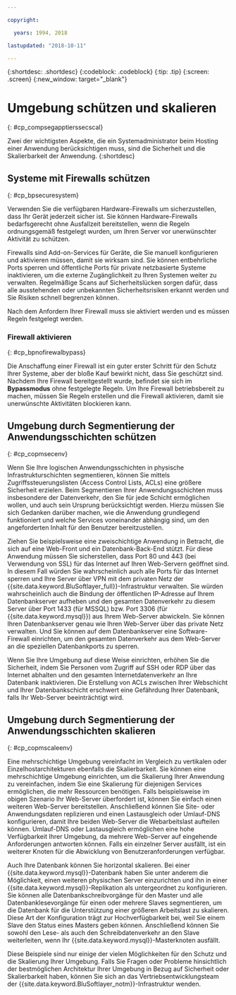 ```yaml
---

copyright:

  years: 1994, 2018

lastupdated: "2018-10-11"

---
```


{:shortdesc: .shortdesc}
{:codeblock: .codeblock}
{:tip: .tip}
{:screen: .screen}
{:new_window: target="_blank"}

# Umgebung schützen und skalieren
{: #cp_compsegapptierssecscal}

Zwei der wichtigsten Aspekte, die ein Systemadministrator beim Hosting einer Anwendung berücksichtigen muss, sind die Sicherheit und die Skalierbarkeit der Anwendung.
{:shortdesc}

## Systeme mit Firewalls schützen
{: #cp_bpsecuresystem}

Verwenden Sie die verfügbaren Hardware-Firewalls um sicherzustellen, dass Ihr Gerät jederzeit sicher ist. Sie können Hardware-Firewalls bedarfsgerecht ohne Ausfallzeit bereitstellen, wenn die Regeln ordnungsgemäß festgelegt wurden, um Ihren Server vor unerwünschter Aktivität zu schützen.

Firewalls sind Add-on-Services für Geräte, die Sie manuell konfigurieren und aktivieren müssen, damit sie wirksam sind. Sie können entbehrliche Ports sperren und öffentliche Ports für private netzbasierte Systeme inaktivieren, um die externe Zugänglichkeit zu Ihren Systemen weiter zu verwalten. Regelmäßige Scans auf Sicherheitslücken sorgen dafür, dass alle ausstehenden oder unbekannten Sicherheitsrisiken erkannt werden und Sie Risiken schnell begrenzen können.

Nach dem Anfordern Ihrer Firewall muss sie aktiviert werden und es müssen Regeln festgelegt werden.

### Firewall aktivieren
{: #cp_bpnofirewalbypass}

Die Anschaffung einer Firewall ist ein guter erster Schritt für den Schutz Ihrer Systeme, aber der bloße Kauf bewirkt nicht, dass Sie geschützt sind. Nachdem Ihre Firewall bereitgestellt wurde, befindet sie sich im **Bypassmodus** ohne festgelegte Regeln. Um Ihre Firewall betriebsbereit zu machen, müssen Sie Regeln erstellen und die Firewall aktivieren, damit sie unerwünschte Aktivitäten blockieren kann.


## Umgebung durch Segmentierung der Anwendungsschichten schützen
{: #cp_copmsecenv}

Wenn Sie Ihre logischen Anwendungsschichten in physische Infrastrukturschichten segmentieren, können Sie mittels Zugriffssteuerungslisten (Access Control Lists, ACLs) eine größere Sicherheit erzielen. Beim Segmentieren Ihrer Anwendungsschichten muss insbesondere der Datenverkehr, den Sie für jede Schicht ermöglichen wollen, und auch sein Ursprung berücksichtigt werden. Hierzu müssen Sie sich Gedanken darüber machen, wie die Anwendung grundlegend funktioniert und welche Services voneinander abhängig sind, um den angeforderten Inhalt für den Benutzer bereitzustellen.

Ziehen Sie beispielsweise eine zweischichtige Anwendung in Betracht, die sich auf eine Web-Front und ein Datenbank-Back-End stützt. Für diese Anwendung müssen Sie sicherstellen, dass Port 80 und 443 (bei Verwendung von SSL) für das Internet auf Ihren Web-Servern geöffnet sind. In diesem Fall würden Sie wahrscheinlich auch alle Ports für das Internet sperren und Ihre Server über VPN mit dem privaten Netz der {{site.data.keyword.BluSoftlayer_full}}-Infrastruktur verwalten. Sie würden wahrscheinlich auch die Bindung der öffentlichen IP-Adresse auf Ihrem Datenbankserver aufheben und den gesamten Datenverkehr zu diesem Server über Port 1433 (für MSSQL) bzw. Port 3306 (für {{site.data.keyword.mysql}}) aus Ihrem Web-Server abwickeln. Sie können Ihren Datenbankserver genau wie Ihren Web-Server über das private Netz verwalten. Und Sie können auf dem Datenbankserver eine Software-Firewall einrichten, um den gesamten Datenverkehr aus dem Web-Server an die speziellen Datenbankports zu sperren.

Wenn Sie Ihre Umgebung auf diese Weise einrichten, erhöhen Sie die Sicherheit, indem Sie Personen vom Zugriff auf SSH oder RDP über das Internet abhalten und den gesamten Internetdatenverkehr an Ihre Datenbank inaktivieren. Die Erstellung von ACLs zwischen Ihrer Webschicht und Ihrer Datenbankschicht erschwert eine Gefährdung Ihrer Datenbank, falls Ihr Web-Server beeinträchtigt wird.

## Umgebung durch Segmentierung der Anwendungsschichten skalieren
{: #cp_copmscaleenv}

Eine mehrschichtige Umgebung vereinfacht im Vergleich zu vertikalen oder Einzelhostarchitekturen ebenfalls die Skalierbarkeit. Sie können eine mehrschichtige Umgebung einrichten, um die Skalierung Ihrer Anwendung zu vereinfachen, indem Sie eine Skalierung für diejenigen Services ermöglichen, die mehr Ressourcen benötigen. Falls beispielsweise im obigen Szenario Ihr Web-Server überfordert ist, können Sie einfach einen weiteren Web-Server bereitstellen. Anschließend können Sie Site- oder Anwendungsdaten replizieren und einen Lastausgleich oder Umlauf-DNS konfigurieren, damit Ihre beiden Web-Server die Webarbeitslast aufteilen können. Umlauf-DNS oder Lastausgleich ermöglichen eine hohe Verfügbarkeit Ihrer Umgebung, da mehrere Web-Server auf eingehende Anforderungen antworten können. Falls ein einzelner Server ausfällt, ist ein weiterer Knoten für die Abwicklung von Benutzeranforderungen verfügbar.

Auch Ihre Datenbank können Sie horizontal skalieren. Bei einer {{site.data.keyword.mysql}}-Datenbank haben Sie unter anderem die Möglichkeit, einen weiteren physischen Server einzurichten und ihn in einer {{site.data.keyword.mysql}}-Replikation als untergeordnet zu konfigurieren. Sie können alle Datenbankschreibvorgänge für den Master und alle Datenbanklesevorgänge für einen oder mehrere Slaves segmentieren, um die Datenbank für die Unterstützung einer größeren Arbeitslast zu skalieren. Diese Art der Konfiguration trägt zur Hochverfügbarkeit bei, weil Sie einem Slave den Status eines Masters geben können. Anschließend können Sie sowohl den Lese- als auch den Schreibdatenverkehr an den Slave weiterleiten, wenn Ihr {{site.data.keyword.mysql}}-Masterknoten ausfällt.

Diese Beispiele sind nur einige der vielen Möglichkeiten für den Schutz und die Skalierung Ihrer Umgebung. Falls Sie Fragen oder Probleme hinsichtlich der bestmöglichen Architektur Ihrer Umgebung in Bezug auf Sicherheit oder Skalierbarkeit haben, können Sie sich an das Vertriebsentwicklungsteam der {{site.data.keyword.BluSoftlayer_notm}}-Infrastruktur wenden.
